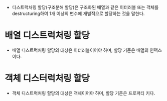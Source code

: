 - 디스트럭처링 할당(구조분해 할당)은 구조화된 배열과 같은 이터러블 또는 객체를 destructuring하여 1개 이상의 변수에 개별적으로 할당하는 것을 말한다. 
# 배열 디스트럭처링 할당
- 배열 디스트럭처링 할당의 대상은 이터러블이어야 하며, 할당 기준은 배열의 인덱스이다.

# 객체 디스터럭처링 할당
- 객체 디스트럭처링 할당의 대상은 객체이어야 하며, 할당 기준은 프로퍼티 키다. 